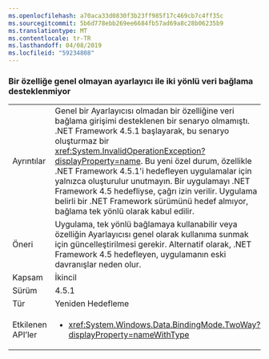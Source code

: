 ```yaml
---
ms.openlocfilehash: a70aca33d0830f3b23ff985f17c469cb7c4ff35c
ms.sourcegitcommit: 5b6d778ebb269ee6684fb57ad69a8c28b06235b9
ms.translationtype: MT
ms.contentlocale: tr-TR
ms.lasthandoff: 04/08/2019
ms.locfileid: "59234808"
---
```

### <a name="two-way-data-binding-to-a-property-with-a-non-public-setter-is-not-supported"></a>Bir özelliğe genel olmayan ayarlayıcı ile iki yönlü veri bağlama desteklenmiyor

|   |   |
|---|---|
|Ayrıntılar|Genel bir Ayarlayıcısı olmadan bir özelliğine veri bağlama girişimi desteklenen bir senaryo olmamıştı. .NET Framework 4.5.1 başlayarak, bu senaryo oluşturmaz bir <xref:System.InvalidOperationException?displayProperty=name>. Bu yeni özel durum, özellikle .NET Framework 4.5.1'i hedefleyen uygulamalar için yalnızca oluşturulur unutmayın. Bir uygulamayı .NET Framework 4.5 hedefliyse, çağrı izin verilir. Uygulama belirli bir .NET Framework sürümünü hedef almıyor, bağlama tek yönlü olarak kabul edilir.|
|Öneri|Uygulama, tek yönlü bağlamaya kullanabilir veya özelliğin Ayarlayıcısı genel olarak kullanıma sunmak için güncelleştirilmesi gerekir. Alternatif olarak, .NET Framework 4.5 hedefleyen, uygulamanın eski davranışlar neden olur.|
|Kapsam|İkincil|
|Sürüm|4.5.1|
|Tür|Yeniden Hedefleme|
|Etkilenen API’ler|<ul><li><xref:System.Windows.Data.BindingMode.TwoWay?displayProperty=nameWithType></li></ul>|
